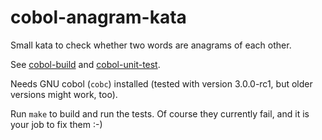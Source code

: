 cobol-anagram-kata
==================

Small kata to check whether two words are anagrams of each other.

See [cobol-build](https://github.com/mmitch/cobol-build)
and [cobol-unit-test](https://github.com/neopragma/cobol-unit-test).

Needs GNU cobol (`cobc`) installed
(tested with version 3.0.0-rc1, but older versions might work, too).

Run `make` to build and run the tests.
Of course they currently fail, and it is your job to fix them :-)
